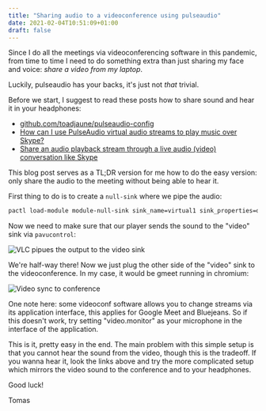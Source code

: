 ```yaml
---
title: "Sharing audio to a videoconference using pulseaudio"
date: 2021-02-04T10:51:09+01:00
draft: false
---
```


Since I do all the meetings via videoconferencing software in this pandemic,
from time to time I need to do something extra than just sharing my face and
voice: *share a video from my laptop*.

Luckily, pulseaudio has your backs, it's just not *that* trivial.

Before we start, I suggest to read these posts how to share sound and hear it
in your headphones:

* [github.com/toadjaune/pulseaudio-config](https://github.com/toadjaune/pulseaudio-config)
* [How can I use PulseAudio virtual audio streams to play music over Skype?](https://askubuntu.com/questions/257992/how-can-i-use-pulseaudio-virtual-audio-streams-to-play-music-over-skype)
* [Share an audio playback stream through a live audio (video) conversation like Skype](https://askubuntu.com/questions/421014/share-an-audio-playback-stream-through-a-live-audio-video-conversation-like-sk)

This blog post serves as a TL;DR version for me how to do the easy version:
only share the audio to the meeting without being able to hear it.

First thing to do is to create a `null-sink` where we pipe the audio:

```sh
pactl load-module module-null-sink sink_name=virtual1 sink_properties=device.description="video"
```

Now we need to make sure that our player sends the sound to the "video" sink via `pavucontrol`:

![VLC pipues the output to the video sink](/img/player-to-video-sink.png)

We're half-way there! Now we just plug the other side of the "video" sink to
the videoconference. In my case, it would be gmeet running in chromium:

![Video sync to conference](/img/video-to-conf.png)

One note here: some videoconf software allows you to change streams via its
application interface, this applies for Google Meet and Bluejeans. So if this
doesn't work, try setting "video.monitor" as your microphone in the interface
of the application.

This is it, pretty easy in the end. The main problem with this simple setup is
that you cannot hear the sound from the video, though this is the tradeoff. If
you wanna hear it, look the links above and try the more complicated setup
which mirrors the video sound to the conference and to your headphones.

Good luck!

Tomas

